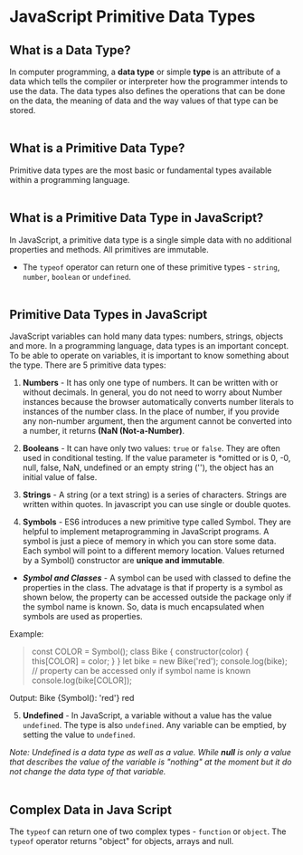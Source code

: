 # JavaScript Primitive Data Types


## What is a Data Type?
In computer programming, a **data type** or simple **type** is an attribute of a data which tells the compiler or interpreter how the programmer intends to use the data. The data types also defines the operations that can be done on the data, the meaning of data and the way values of that type can be stored.
<br><br>


## What is a Primitive Data Type?
Primitive data types are the most basic or fundamental types available within a programming language.
<br><br>


## What is a Primitive Data Type in JavaScript?
In JavaScript, a primitive data type is a single simple data with no additional properties and methods. All primitives are immutable.
- The `typeof` operator can return one of these primitive types - `string`, `number`, `boolean` or `undefined`.
<br><br>


## Primitive Data Types in JavaScript
JavaScript variables can hold many data types: numbers, strings, objects and more. In a programming language, data types is an important concept. To be able to operate on variables, it is important to know something about the type. There are 5 primitive data types:
1. **Numbers** - It has only one type of numbers. It can be written with or without decimals. In general, you do not need to worry about Number instances because the browser automatically converts number literals to instances of the number class. In the place of number, if you provide any non-number argument, then the argument cannot be converted into a number, it returns **(NaN (Not-a-Number)**.

2. **Booleans** - It can have only two values: `true` or `false`. They are often used in conditional testing. If the value parameter is *omitted or is 0, -0, null, false, NaN, undefined or an empty string (''), the object has an initial value of false.

3. **Strings** - A string (or a text string) is a series of characters. Strings are written within quotes. In javascript you can use single or double quotes.

4. **Symbols** - ES6 introduces a new primitive type called Symbol. They are helpful to implement metaprogramming in JavaScript programs. A symbol is just a piece of memory in which you can store some data. Each symbol will point to a different memory location. Values returned by a Symbol() constructor are **unique and immutable**.

- ***Symbol and Classes*** - A symbol can be used with classed to define the properties in the class. The advatage is that if property is a symbol as shown below, the property can be accessed outside the package only if the symbol name is known. So, data is much encapsulated when symbols are used as properties.

Example:
> const COLOR = Symbol();
class Bike {
    constructor(color) {
        this[COLOR] = color;
    }
}
let bike = new Bike('red');
console.log(bike);
// property can be accessed only if symbol name is known
console.log(bike[COLOR]);

Output:
Bike {Symbol(): 'red'}
red

5. **Undefined** - In JavaScript, a variable without a value has the value `undefined`. The type is also `undefined`. Any variable can be emptied, by setting the value to `undefined`.

*Note: Undefined is a data type as well as a value. While ***null*** is only a value that describes the value of the variable is "nothing" at the moment but it do not change the data type of that variable.*
<br><br>


## Complex Data in Java Script
The `typeof` can return one of two complex types - `function` or `object`. The `typeof` operator returns "object" for objects, arrays and null.
<br><br>
